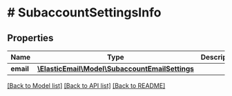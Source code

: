 # # SubaccountSettingsInfo

## Properties

Name | Type | Description | Notes
------------ | ------------- | ------------- | -------------
**email** | [**\ElasticEmail\Model\SubaccountEmailSettings**](SubaccountEmailSettings.md) |  | [optional]

[[Back to Model list]](../../README.md#models) [[Back to API list]](../../README.md#endpoints) [[Back to README]](../../README.md)
